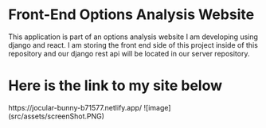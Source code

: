<h1>Front-End Options Analysis Website</h1>
This application is part of an options analysis website I am developing using django and react. I am storing the front end side of this project inside of this repository and our django rest api will be located in our server repository. 

<h1>Here is the link to my site below</h1>
https://jocular-bunny-b71577.netlify.app/
![image](src/assets/screenShot.PNG)
